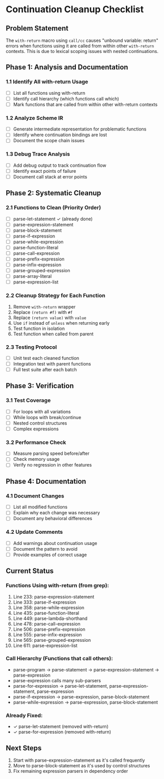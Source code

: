 # Continuation Cleanup Checklist

## Problem Statement
The `with-return` macro using `call/cc` causes "unbound variable: return" errors when functions using it are called from within other `with-return` contexts. This is due to lexical scoping issues with nested continuations.

## Phase 1: Analysis and Documentation

### 1.1 Identify All with-return Usage
- [ ] List all functions using with-return
- [ ] Identify call hierarchy (which functions call which)
- [ ] Mark functions that are called from within other with-return contexts

### 1.2 Analyze Scheme IR
- [ ] Generate intermediate representation for problematic functions
- [ ] Identify where continuation bindings are lost
- [ ] Document the scope chain issues

### 1.3 Debug Trace Analysis
- [ ] Add debug output to track continuation flow
- [ ] Identify exact points of failure
- [ ] Document call stack at error points

## Phase 2: Systematic Cleanup

### 2.1 Functions to Clean (Priority Order)
- [ ] parse-let-statement ✓ (already done)
- [ ] parse-expression-statement
- [ ] parse-block-statement  
- [ ] parse-if-expression
- [ ] parse-while-expression
- [ ] parse-function-literal
- [ ] parse-call-expression
- [ ] parse-prefix-expression
- [ ] parse-infix-expression
- [ ] parse-grouped-expression
- [ ] parse-array-literal
- [ ] parse-expression-list

### 2.2 Cleanup Strategy for Each Function
1. Remove `with-return` wrapper
2. Replace `(return #f)` with `#f`
3. Replace `(return value)` with `value`
4. Use `if` instead of `unless` when returning early
5. Test function in isolation
6. Test function when called from parent

### 2.3 Testing Protocol
- [ ] Unit test each cleaned function
- [ ] Integration test with parent functions
- [ ] Full test suite after each batch

## Phase 3: Verification

### 3.1 Test Coverage
- [ ] For loops with all variations
- [ ] While loops with break/continue
- [ ] Nested control structures
- [ ] Complex expressions

### 3.2 Performance Check
- [ ] Measure parsing speed before/after
- [ ] Check memory usage
- [ ] Verify no regression in other features

## Phase 4: Documentation

### 4.1 Document Changes
- [ ] List all modified functions
- [ ] Explain why each change was necessary
- [ ] Document any behavioral differences

### 4.2 Update Comments
- [ ] Add warnings about continuation usage
- [ ] Document the pattern to avoid
- [ ] Provide examples of correct usage

## Current Status

### Functions Using with-return (from grep):
1. Line 233: parse-expression-statement
2. Line 333: parse-if-expression
3. Line 358: parse-while-expression
4. Line 435: parse-function-literal
5. Line 449: parse-lambda-shorthand
6. Line 478: parse-call-expression
7. Line 506: parse-prefix-expression
8. Line 555: parse-infix-expression
9. Line 565: parse-grouped-expression
10. Line 611: parse-expression-list

### Call Hierarchy (Functions that call others):
- parse-program → parse-statement → parse-expression-statement → parse-expression
- parse-expression calls many sub-parsers
- parse-for-expression → parse-let-statement, parse-expression-statement, parse-expression
- parse-if-expression → parse-expression, parse-block-statement
- parse-while-expression → parse-expression, parse-block-statement

### Already Fixed:
- ✓ parse-let-statement (removed with-return)
- ✓ parse-for-expression (removed with-return)

## Next Steps
1. Start with parse-expression-statement as it's called frequently
2. Move to parse-block-statement as it's used by control structures
3. Fix remaining expression parsers in dependency order